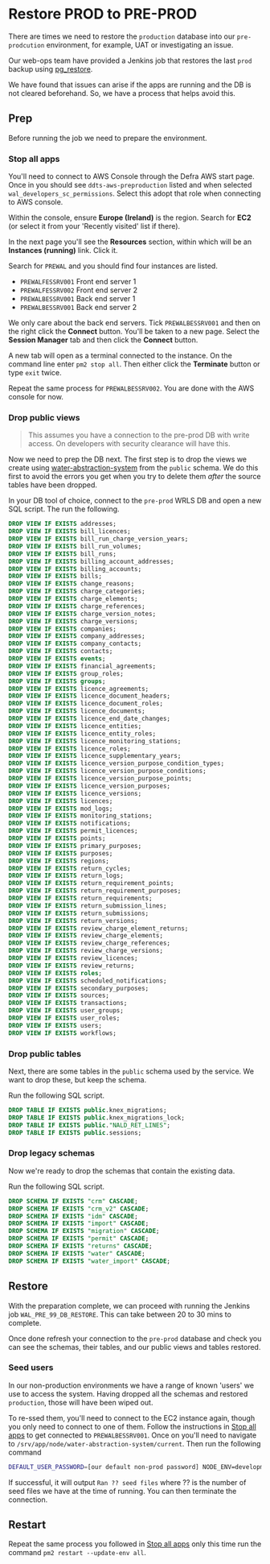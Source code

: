 # Restore PROD to PRE-PROD

There are times we need to restore the `production` database into our `pre-prodcution` environment, for example, UAT or investigating an issue.

Our web-ops team have provided a Jenkins job that restores the last `prod` backup using [pg_restore](https://www.postgresql.org/docs/current/app-pgrestore.html).

We have found that issues can arise if the apps are running and the DB is not cleared beforehand. So, we have a process that helps avoid this.

## Prep

Before running the job we need to prepare the environment.

### Stop all apps

You'll need to connect to AWS Console through the Defra AWS start page. Once in you should see `ddts-aws-preproduction` listed and when selected `wal_developers_sc_permissions`. Select this adopt that role when connecting to AWS console.

Within the console, ensure **Europe (Ireland)** is the region. Search for **EC2** (or select it from your 'Recently visited' list if there).

In the next page you'll see the **Resources** section, within which will be an **Instances (running)** link. Click it.

Search for `PREWAL` and you should find four instances are listed.

- `PREWALFESSRV001` Front end server 1
- `PREWALFESSRV002` Front end server 2
- `PREWALBESSRV001` Back end server 1
- `PREWALBESSRV001` Back end server 2

We only care about the back end servers. Tick `PREWALBESSRV001` and then on the right click the **Connect** button. You'll be taken to a new page. Select the **Session Manager** tab and then click the **Connect** button.

A new tab will open as a terminal connected to the instance. On the command line enter `pm2 stop all`. Then either click the **Terminate** button or type `exit` twice.

Repeat the same process for `PREWALBESSRV002`. You are done with the AWS console for now.

### Drop public views

> This assumes you have a connection to the pre-prod DB with write access. On developers with security clearance will have this.

Now we need to prep the DB next. The first step is to drop the views we create using [water-abstraction-system](https://github.com/DEFRA/water-abstraction-system) from the `public` schema. We do this first to avoid the errors you get when you try to delete them _after_ the source tables have been dropped.

In your DB tool of choice, connect to the `pre-prod` WRLS DB and open a new SQL script. The run the following.

```sql
DROP VIEW IF EXISTS addresses;
DROP VIEW IF EXISTS bill_licences;
DROP VIEW IF EXISTS bill_run_charge_version_years;
DROP VIEW IF EXISTS bill_run_volumes;
DROP VIEW IF EXISTS bill_runs;
DROP VIEW IF EXISTS billing_account_addresses;
DROP VIEW IF EXISTS billing_accounts;
DROP VIEW IF EXISTS bills;
DROP VIEW IF EXISTS change_reasons;
DROP VIEW IF EXISTS charge_categories;
DROP VIEW IF EXISTS charge_elements;
DROP VIEW IF EXISTS charge_references;
DROP VIEW IF EXISTS charge_version_notes;
DROP VIEW IF EXISTS charge_versions;
DROP VIEW IF EXISTS companies;
DROP VIEW IF EXISTS company_addresses;
DROP VIEW IF EXISTS company_contacts;
DROP VIEW IF EXISTS contacts;
DROP VIEW IF EXISTS events;
DROP VIEW IF EXISTS financial_agreements;
DROP VIEW IF EXISTS group_roles;
DROP VIEW IF EXISTS groups;
DROP VIEW IF EXISTS licence_agreements;
DROP VIEW IF EXISTS licence_document_headers;
DROP VIEW IF EXISTS licence_document_roles;
DROP VIEW IF EXISTS licence_documents;
DROP VIEW IF EXISTS licence_end_date_changes;
DROP VIEW IF EXISTS licence_entities;
DROP VIEW IF EXISTS licence_entity_roles;
DROP VIEW IF EXISTS licence_monitoring_stations;
DROP VIEW IF EXISTS licence_roles;
DROP VIEW IF EXISTS licence_supplementary_years;
DROP VIEW IF EXISTS licence_version_purpose_condition_types;
DROP VIEW IF EXISTS licence_version_purpose_conditions;
DROP VIEW IF EXISTS licence_version_purpose_points;
DROP VIEW IF EXISTS licence_version_purposes;
DROP VIEW IF EXISTS licence_versions;
DROP VIEW IF EXISTS licences;
DROP VIEW IF EXISTS mod_logs;
DROP VIEW IF EXISTS monitoring_stations;
DROP VIEW IF EXISTS notifications;
DROP VIEW IF EXISTS permit_licences;
DROP VIEW IF EXISTS points;
DROP VIEW IF EXISTS primary_purposes;
DROP VIEW IF EXISTS purposes;
DROP VIEW IF EXISTS regions;
DROP VIEW IF EXISTS return_cycles;
DROP VIEW IF EXISTS return_logs;
DROP VIEW IF EXISTS return_requirement_points;
DROP VIEW IF EXISTS return_requirement_purposes;
DROP VIEW IF EXISTS return_requirements;
DROP VIEW IF EXISTS return_submission_lines;
DROP VIEW IF EXISTS return_submissions;
DROP VIEW IF EXISTS return_versions;
DROP VIEW IF EXISTS review_charge_element_returns;
DROP VIEW IF EXISTS review_charge_elements;
DROP VIEW IF EXISTS review_charge_references;
DROP VIEW IF EXISTS review_charge_versions;
DROP VIEW IF EXISTS review_licences;
DROP VIEW IF EXISTS review_returns;
DROP VIEW IF EXISTS roles;
DROP VIEW IF EXISTS scheduled_notifications;
DROP VIEW IF EXISTS secondary_purposes;
DROP VIEW IF EXISTS sources;
DROP VIEW IF EXISTS transactions;
DROP VIEW IF EXISTS user_groups;
DROP VIEW IF EXISTS user_roles;
DROP VIEW IF EXISTS users;
DROP VIEW IF EXISTS workflows;
```

### Drop public tables

Next, there are some tables in the `public` schema used by the service. We want to drop these, but keep the schema.

Run the following SQL script.

```sql
DROP TABLE IF EXISTS public.knex_migrations;
DROP TABLE IF EXISTS public.knex_migrations_lock;
DROP TABLE IF EXISTS public."NALD_RET_LINES";
DROP TABLE IF EXISTS public.sessions;
```

### Drop legacy schemas

Now we're ready to drop the schemas that contain the existing data.

Run the following SQL script.

```sql
DROP SCHEMA IF EXISTS "crm" CASCADE;
DROP SCHEMA IF EXISTS "crm_v2" CASCADE;
DROP SCHEMA IF EXISTS "idm" CASCADE;
DROP SCHEMA IF EXISTS "import" CASCADE;
DROP SCHEMA IF EXISTS "migration" CASCADE;
DROP SCHEMA IF EXISTS "permit" CASCADE;
DROP SCHEMA IF EXISTS "returns" CASCADE;
DROP SCHEMA IF EXISTS "water" CASCADE;
DROP SCHEMA IF EXISTS "water_import" CASCADE;
```

## Restore

With the preparation complete, we can proceed with running the Jenkins job `WAL_PRE_99_DB_RESTORE`. This can take between 20 to 30 mins to complete.

Once done refresh your connection to the `pre-prod` database and check you can see the schemas, their tables, and our public views and tables restored.

### Seed users

In our non-production environments we have a range of known 'users' we use to access the system. Having dropped all the schemas and restored `production`, those will have been wiped out.

To re-ssed them, you'll need to connect to the EC2 instance again, though you only need to connect to one of them. Follow the instructions in [Stop all apps](#stop-all-apps) to get connected to `PREWALBESSRV001`. Once on you'll need to navigate to
`/srv/app/node/water-abstraction-system/current`. Then run the following command

```bash
DEFAULT_USER_PASSWORD=[our default non-prod password] NODE_ENV=development npm run seed
```

If successful, it will output `Ran ?? seed files` where ?? is the number of seed files we have at the time of running. You can then terminate the connection.

## Restart

Repeat the same process you followed in [Stop all apps](#stop-all-apps) only this time run the command `pm2 restart --update-env all`.
